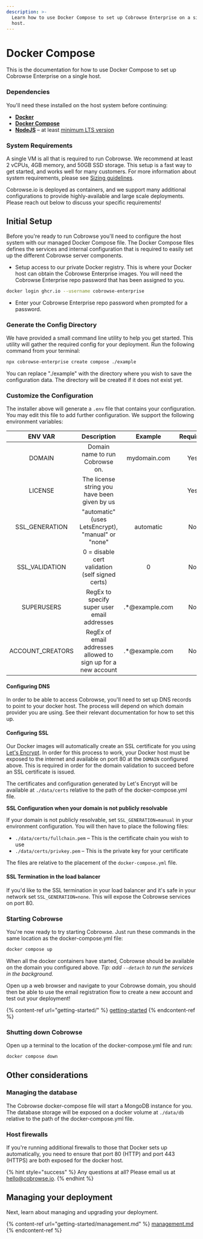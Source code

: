 ```yaml
---
description: >-
  Learn how to use Docker Compose to set up Cobrowse Enterprise on a single
  host.
---
```


# Docker Compose

This is the documentation for how to use Docker Compose to set up Cobrowse Enterprise on a single host.

### Dependencies

You'll need these installed on the host system before continuing:

* [**Docker**](https://www.docker.com)
* [**Docker Compose**](https://docs.docker.com/compose/install/)
* [**NodeJS**](https://nodejs.org/en/) – at least [minimum LTS version](https://nodejs.org/en/about/releases/)

### System Requirements

A single VM is all that is required to run Cobrowse. We recommend at least 2 vCPUs, 4GB memory, and 50GB SSD storage. This setup is a fast way to get started, and works well for many customers. For more information about system requirements, please see [Sizing guidelines](sizing-guidelines.md).

Cobrowse.io is deployed as containers, and we support many additional configurations to provide highly-available and large scale deployments. Please reach out below to discuss your specific requirements!

## Initial Setup

Before you're ready to run Cobrowse you'll need to configure the host system with our managed Docker Compose file. The Docker Compose files defines the services and internal configuration that is required to easily set up the different Cobrowse server components.

* Setup access to our private Docker registry. This is where your Docker host can obtain the Cobrowse Enterprise images. You will need the Cobrowse Enterprise repo password that has been assigned to you.

```bash
docker login ghcr.io --username cobrowse-enterprise
```

* Enter your Cobrowse Enterprise repo password when prompted for a password.

### Generate the Config Directory

We have provided a small command line utility to help you get started. This utility will gather the required config for your deployment. Run the following command from your terminal:

```bash
npx cobrowse-enterprise create compose ./example
```

You can replace "./example" with the directory where you wish to save the configuration data. The directory will be created if it does not exist yet.

### Customize the Configuration

The installer above will generate a `.env` file that contains your configuration. You may edit this file to add further configuration. We support the following environment variables:

<table><thead><tr><th width="257" align="center">ENV VAR</th><th width="230" align="center">Description</th><th width="163" align="center">Example</th><th align="center">Required</th></tr></thead><tbody><tr><td align="center">DOMAIN</td><td align="center">Domain name to run Cobrowse on.</td><td align="center">mydomain.com</td><td align="center">Yes</td></tr><tr><td align="center">LICENSE</td><td align="center">The license string you have been given by us</td><td align="center"></td><td align="center">Yes</td></tr><tr><td align="center">SSL_GENERATION</td><td align="center">"automatic" (uses LetsEncrypt), "manual" or "none"</td><td align="center">automatic</td><td align="center">No</td></tr><tr><td align="center">SSL_VALIDATION</td><td align="center">0 = disable cert validation (self signed certs)</td><td align="center">0</td><td align="center">No</td></tr><tr><td align="center">SUPERUSERS</td><td align="center">RegEx to specify super user email addresses</td><td align="center">.*@example.com</td><td align="center">No</td></tr><tr><td align="center">ACCOUNT_CREATORS</td><td align="center">RegEx of email addresses allowed to sign up for a new account</td><td align="center">.*@example.com</td><td align="center">No</td></tr></tbody></table>

#### Configuring DNS

In order to be able to access Cobrowse, you'll need to set up DNS records to point to your docker host. The process will depend on which domain provider you are using. See their relevant documentation for how to set this up.

#### Configuring SSL

Our Docker images will automatically create an SSL certificate for you using [Let's Encrypt](https://letsencrypt.org/). In order for this process to work, your Docker host must be exposed to the internet and available on port 80 at the `DOMAIN` configured above. This is required in order for the domain validation to succeed before an SSL certificate is issued.

The certificates and configuration generated by Let's Encrypt will be available at `./data/certs` relative to the path of the docker-compose.yml file.

**SSL Configuration when your domain is not publicly resolvable**

If your domain is not publicly resolvable, set `SSL_GENERATION=manual` in your environment configuration. You will then have to place the following files:

* `./data/certs/fullchain.pem` – This is the certificate chain you wish to use
* `./data/certs/privkey.pem` – This is the private key for your certificate

The files are relative to the placement of the `docker-compose.yml` file.

#### SSL Termination in the load balancer

If you'd like to the SSL termination in your load balancer and it's safe in your network set `SSL_GENERATION=none`. This will expose the Cobrowse services on port 80.

### Starting Cobrowse

You're now ready to try starting Cobrowse. Just run these commands in the same location as the docker-compose.yml file:

```bash
docker compose up
```

When all the docker containers have started, Cobrowse should be available on the domain you configured above. _Tip: add `--detach` to run the services in the background._

Open up a web browser and navigate to your Cobrowse domain, you should then be able to use the email registration flow to create a new account and test out your deployment!

{% content-ref url="getting-started/" %}
[getting-started](getting-started/)
{% endcontent-ref %}

### Shutting down Cobrowse

Open up a terminal to the location of the docker-compose.yml file and run:

```bash
docker compose down
```

## Other considerations

### Managing the database

The Cobrowse docker-compose file will start a MongoDB instance for you. The database storage will be exposed on a docker volume at `./data/db` relative to the path of the docker-compose.yml file.

### Host firewalls

If you're running additional firewalls to those that Docker sets up automatically, you need to ensure that port 80 (HTTP) and port 443 (HTTPS) are both exposed for the docker host.

{% hint style="success" %}
Any questions at all? Please email us at [hello@cobrowse.io](mailto:hello@cobrowse.io).
{% endhint %}

## Managing your deployment

Next, learn about managing and upgrading your deployment.

{% content-ref url="getting-started/management.md" %}
[management.md](getting-started/management.md)
{% endcontent-ref %}
